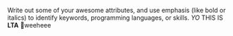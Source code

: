 Write out some of your awesome attributes, and use emphasis (like bold or italics) to identify keywords, programming languages, or skills. 
*YO* THIS IS **LTA**
💜weeheee
